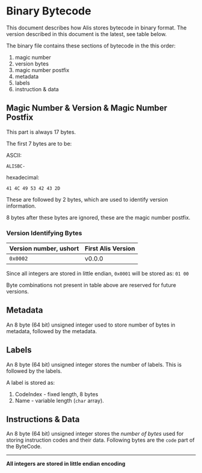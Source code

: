 # Binary Bytecode

This document describes how Alis stores bytecode in binary format. The version
described in this document is the latest, see table below.

The binary file contains these sections of bytecode in the this order:

1. magic number
2. version bytes
3. magic number postfix
4. metadata
7. labels
5. instruction & data

## Magic Number & Version & Magic Number Postfix

This part is always 17 bytes.

The first 7 bytes are to be:

ASCII:
```
ALISBC-
```

hexadecimal:
```
41 4C 49 53 42 43 2D
```
These are followed by 2 bytes, which are used to identify version information.

8 bytes after these bytes are ignored, these are the magic number postfix.

### Version Identifying Bytes

| Version number, ushort|	First Alis Version		|
| --------------------- | --------------------- |
| 		`0x0002`					| 		v0.0.0						|

Since all integers are stored in little endian, `0x0001` will be stored as:
`01 00`

Byte combinations not present in table above are reserved for future versions.

## Metadata

An 8 byte (64 bit) unsigned integer used to store number of bytes in metadata,
followed by the metadata.

## Labels

An 8 byte (64 bit) unsigned integer stores the number of labels. This is
followed by the labels.

A label is stored as:

1. CodeIndex - fixed length, 8 bytes
2. Name - variable length (`char` array).

## Instructions & Data

An 8 byte (64 bit) unsigned integer stores the _number of bytes_ used for
storing instruction codes and their data. Following bytes are the `code` part
of the ByteCode.

---

**All integers are stored in little endian encoding**

